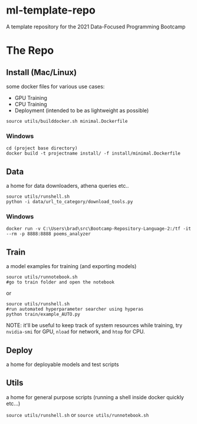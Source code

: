 # ml-template-repo
A template repository for the 2021 Data-Focused Programming Bootcamp

# The Repo

## Install (Mac/Linux)

some docker files for various use cases:

- GPU Training
- CPU Training
- Deployment (intended to be as lightweight as possible)

```
source utils/builddocker.sh minimal.Dockerfile
```
### Windows

```
cd (project base directory)
docker build -t projectname install/ -f install/minimal.Dockerfile
```


## Data

a home for data downloaders, athena queries etc..

```
source utils/runshell.sh
python -i data/url_to_category/download_tools.py
```

### Windows 

```
docker run -v C:\Users\brad\src\Bootcamp-Repository-Language-2:/tf -it --rm -p 8888:8888 poems_analyzer
```

## Train

a model examples for training (and exporting models)

```
source utils/runnotebook.sh
#go to train folder and open the notebook
```

or

```
source utils/runshell.sh
#run automated hyperparameter searcher using hyperas
python train/example_AUTO.py
```

NOTE: it'll be useful to keep track of system resources while training, try `nvidia-smi` for GPU, `nload` for network, and `htop` for CPU.

## Deploy

a home for deployable models and test scripts

## Utils

a home for general purpose scripts (running a shell inside docker quickly etc...)

`source utils/runshell.sh`
or
`source utils/runnotebook.sh`
